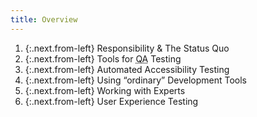 ```yaml
---
title: Overview
---
```

1. {:.next.from-left} Responsibility & The Status Quo
2. {:.next.from-left} Tools for <abbr title="Quality Assurance">QA</abbr> Testing
3. {:.next.from-left} Automated Accessibility Testing
4. {:.next.from-left} Using “ordinary” Development Tools
5. {:.next.from-left} Working with Experts
6. {:.next.from-left} User Experience Testing